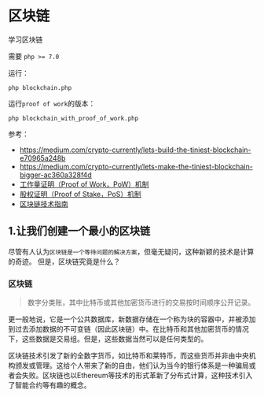 # 区块链
学习区块链

需要 `php >= 7.0`

运行：
```
php blockchain.php
```

运行`proof of work`的版本：
```
php blockchain_with_proof_of_work.php
```

参考： 
* https://medium.com/crypto-currently/lets-build-the-tiniest-blockchain-e70965a248b
* https://medium.com/crypto-currently/lets-make-the-tiniest-blockchain-bigger-ac360a328f4d
* [工作量证明（Proof of Work，PoW）机制](https://en.bitcoin.it/wiki/Proof_of_work)
* [股权证明（Proof of Stake，PoS）机制](https://en.wikipedia.org/wiki/Proof-of-stake)
* [区块链技术指南](https://yeasy.gitbooks.io/blockchain_guide/)

## 1.让我们创建一个最小的区块链

尽管有人认为`区块链是一个等待问题的解决方案`，但毫无疑问，这种新颖的技术是计算的奇迹。
但是，区块链究竟是什么？

### 区块链
> 数字分类账，其中比特币或其他加密货币进行的交易按时间顺序公开记录。

更一般地说，它是一个公共数据库，新数据存储在一个称为块的容器中，并被添加到过去添加数据的不可变链（因此区块链）中。在比特币和其他加密货币的情况下，这些数据是交易组。但是，这些数据当然可以是任何类型的。

区块链技术引发了新的全数字货币，如比特币和莱特币，而这些货币并非由中央机构颁发或管理。这给个人带来了新的自由，他们认为当今的银行体系是一种骗局或者会失败。区块链也以Ethereum等技术的形式革新了分布式计算，这种技术引入了智能合约等有趣的概念。

